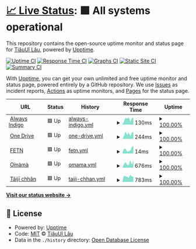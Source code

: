 # [📈 Live Status](https://uptime.tiaui.co): <!--live status--> **🟩 All systems operational**

This repository contains the open-source uptime monitor and status page for [TiâuUî Lâu](https://tiaui.co), powered by [Upptime](https://github.com/upptime/upptime).

[![Uptime CI](https://github.com/watain666/upptime/workflows/Uptime%20CI/badge.svg)](https://github.com/watain666/upptime/actions?query=workflow%3A%22Uptime+CI%22)
[![Response Time CI](https://github.com/watain666/upptime/workflows/Response%20Time%20CI/badge.svg)](https://github.com/watain666/upptime/actions?query=workflow%3A%22Response+Time+CI%22)
[![Graphs CI](https://github.com/watain666/upptime/workflows/Graphs%20CI/badge.svg)](https://github.com/watain666/upptime/actions?query=workflow%3A%22Graphs+CI%22)
[![Static Site CI](https://github.com/watain666/upptime/workflows/Static%20Site%20CI/badge.svg)](https://github.com/watain666/upptime/actions?query=workflow%3A%22Static+Site+CI%22)
[![Summary CI](https://github.com/watain666/upptime/workflows/Summary%20CI/badge.svg)](https://github.com/watain666/upptime/actions?query=workflow%3A%22Summary+CI%22)

With [Upptime](https://upptime.js.org), you can get your own unlimited and free uptime monitor and status page, powered entirely by a GitHub repository. We use [Issues](https://github.com/watain666/upptime/issues) as incident reports, [Actions](https://github.com/watain666/upptime/actions) as uptime monitors, and [Pages](https://uptime.tiaui.co) for the status page.

<!--start: status pages-->
<!-- This summary is generated by Upptime (https://github.com/upptime/upptime) -->
<!-- Do not edit this manually, your changes will be overwritten -->
<!-- prettier-ignore -->
| URL | Status | History | Response Time | Uptime |
| --- | ------ | ------- | ------------- | ------ |
| <img alt="" src="https://icons.duckduckgo.com/ip3/tiaui.co.ico" height="13"> [Always Indigo](https://tiaui.co) | 🟩 Up | [always-indigo.yml](https://github.com/watain666/upptime/commits/HEAD/history/always-indigo.yml) | <details><summary><img alt="Response time graph" src="./graphs/always-indigo/response-time-week.png" height="20"> 130ms</summary><br><a href="https://uptime.tiaui.co/history/always-indigo"><img alt="Response time 115" src="https://img.shields.io/endpoint?url=https%3A%2F%2Fraw.githubusercontent.com%2Fwatain666%2Fupptime%2FHEAD%2Fapi%2Falways-indigo%2Fresponse-time.json"></a><br><a href="https://uptime.tiaui.co/history/always-indigo"><img alt="24-hour response time 43" src="https://img.shields.io/endpoint?url=https%3A%2F%2Fraw.githubusercontent.com%2Fwatain666%2Fupptime%2FHEAD%2Fapi%2Falways-indigo%2Fresponse-time-day.json"></a><br><a href="https://uptime.tiaui.co/history/always-indigo"><img alt="7-day response time 130" src="https://img.shields.io/endpoint?url=https%3A%2F%2Fraw.githubusercontent.com%2Fwatain666%2Fupptime%2FHEAD%2Fapi%2Falways-indigo%2Fresponse-time-week.json"></a><br><a href="https://uptime.tiaui.co/history/always-indigo"><img alt="30-day response time 119" src="https://img.shields.io/endpoint?url=https%3A%2F%2Fraw.githubusercontent.com%2Fwatain666%2Fupptime%2FHEAD%2Fapi%2Falways-indigo%2Fresponse-time-month.json"></a><br><a href="https://uptime.tiaui.co/history/always-indigo"><img alt="1-year response time 115" src="https://img.shields.io/endpoint?url=https%3A%2F%2Fraw.githubusercontent.com%2Fwatain666%2Fupptime%2FHEAD%2Fapi%2Falways-indigo%2Fresponse-time-year.json"></a></details> | <details><summary><a href="https://uptime.tiaui.co/history/always-indigo">100.00%</a></summary><a href="https://uptime.tiaui.co/history/always-indigo"><img alt="All-time uptime 100.00%" src="https://img.shields.io/endpoint?url=https%3A%2F%2Fraw.githubusercontent.com%2Fwatain666%2Fupptime%2FHEAD%2Fapi%2Falways-indigo%2Fuptime.json"></a><br><a href="https://uptime.tiaui.co/history/always-indigo"><img alt="24-hour uptime 100.00%" src="https://img.shields.io/endpoint?url=https%3A%2F%2Fraw.githubusercontent.com%2Fwatain666%2Fupptime%2FHEAD%2Fapi%2Falways-indigo%2Fuptime-day.json"></a><br><a href="https://uptime.tiaui.co/history/always-indigo"><img alt="7-day uptime 100.00%" src="https://img.shields.io/endpoint?url=https%3A%2F%2Fraw.githubusercontent.com%2Fwatain666%2Fupptime%2FHEAD%2Fapi%2Falways-indigo%2Fuptime-week.json"></a><br><a href="https://uptime.tiaui.co/history/always-indigo"><img alt="30-day uptime 100.00%" src="https://img.shields.io/endpoint?url=https%3A%2F%2Fraw.githubusercontent.com%2Fwatain666%2Fupptime%2FHEAD%2Fapi%2Falways-indigo%2Fuptime-month.json"></a><br><a href="https://uptime.tiaui.co/history/always-indigo"><img alt="1-year uptime 100.00%" src="https://img.shields.io/endpoint?url=https%3A%2F%2Fraw.githubusercontent.com%2Fwatain666%2Fupptime%2FHEAD%2Fapi%2Falways-indigo%2Fuptime-year.json"></a></details>
| <img alt="" src="https://icons.duckduckgo.com/ip3/d.tiaui.co.ico" height="13"> [One Drive](https://d.tiaui.co/) | 🟩 Up | [one-drive.yml](https://github.com/watain666/upptime/commits/HEAD/history/one-drive.yml) | <details><summary><img alt="Response time graph" src="./graphs/one-drive/response-time-week.png" height="20"> 244ms</summary><br><a href="https://uptime.tiaui.co/history/one-drive"><img alt="Response time 496" src="https://img.shields.io/endpoint?url=https%3A%2F%2Fraw.githubusercontent.com%2Fwatain666%2Fupptime%2FHEAD%2Fapi%2Fone-drive%2Fresponse-time.json"></a><br><a href="https://uptime.tiaui.co/history/one-drive"><img alt="24-hour response time 170" src="https://img.shields.io/endpoint?url=https%3A%2F%2Fraw.githubusercontent.com%2Fwatain666%2Fupptime%2FHEAD%2Fapi%2Fone-drive%2Fresponse-time-day.json"></a><br><a href="https://uptime.tiaui.co/history/one-drive"><img alt="7-day response time 244" src="https://img.shields.io/endpoint?url=https%3A%2F%2Fraw.githubusercontent.com%2Fwatain666%2Fupptime%2FHEAD%2Fapi%2Fone-drive%2Fresponse-time-week.json"></a><br><a href="https://uptime.tiaui.co/history/one-drive"><img alt="30-day response time 742" src="https://img.shields.io/endpoint?url=https%3A%2F%2Fraw.githubusercontent.com%2Fwatain666%2Fupptime%2FHEAD%2Fapi%2Fone-drive%2Fresponse-time-month.json"></a><br><a href="https://uptime.tiaui.co/history/one-drive"><img alt="1-year response time 496" src="https://img.shields.io/endpoint?url=https%3A%2F%2Fraw.githubusercontent.com%2Fwatain666%2Fupptime%2FHEAD%2Fapi%2Fone-drive%2Fresponse-time-year.json"></a></details> | <details><summary><a href="https://uptime.tiaui.co/history/one-drive">100.00%</a></summary><a href="https://uptime.tiaui.co/history/one-drive"><img alt="All-time uptime 99.67%" src="https://img.shields.io/endpoint?url=https%3A%2F%2Fraw.githubusercontent.com%2Fwatain666%2Fupptime%2FHEAD%2Fapi%2Fone-drive%2Fuptime.json"></a><br><a href="https://uptime.tiaui.co/history/one-drive"><img alt="24-hour uptime 100.00%" src="https://img.shields.io/endpoint?url=https%3A%2F%2Fraw.githubusercontent.com%2Fwatain666%2Fupptime%2FHEAD%2Fapi%2Fone-drive%2Fuptime-day.json"></a><br><a href="https://uptime.tiaui.co/history/one-drive"><img alt="7-day uptime 100.00%" src="https://img.shields.io/endpoint?url=https%3A%2F%2Fraw.githubusercontent.com%2Fwatain666%2Fupptime%2FHEAD%2Fapi%2Fone-drive%2Fuptime-week.json"></a><br><a href="https://uptime.tiaui.co/history/one-drive"><img alt="30-day uptime 99.14%" src="https://img.shields.io/endpoint?url=https%3A%2F%2Fraw.githubusercontent.com%2Fwatain666%2Fupptime%2FHEAD%2Fapi%2Fone-drive%2Fuptime-month.json"></a><br><a href="https://uptime.tiaui.co/history/one-drive"><img alt="1-year uptime 99.67%" src="https://img.shields.io/endpoint?url=https%3A%2F%2Fraw.githubusercontent.com%2Fwatain666%2Fupptime%2FHEAD%2Fapi%2Fone-drive%2Fuptime-year.json"></a></details>
| <img alt="" src="https://icons.duckduckgo.com/ip3/null.ico" height="13"> [FETN](www.fetn.co) | 🟩 Up | [fetn.yml](https://github.com/watain666/upptime/commits/HEAD/history/fetn.yml) | <details><summary><img alt="Response time graph" src="./graphs/fetn/response-time-week.png" height="20"> 14ms</summary><br><a href="https://uptime.tiaui.co/history/fetn"><img alt="Response time 17" src="https://img.shields.io/endpoint?url=https%3A%2F%2Fraw.githubusercontent.com%2Fwatain666%2Fupptime%2FHEAD%2Fapi%2Ffetn%2Fresponse-time.json"></a><br><a href="https://uptime.tiaui.co/history/fetn"><img alt="24-hour response time 11" src="https://img.shields.io/endpoint?url=https%3A%2F%2Fraw.githubusercontent.com%2Fwatain666%2Fupptime%2FHEAD%2Fapi%2Ffetn%2Fresponse-time-day.json"></a><br><a href="https://uptime.tiaui.co/history/fetn"><img alt="7-day response time 14" src="https://img.shields.io/endpoint?url=https%3A%2F%2Fraw.githubusercontent.com%2Fwatain666%2Fupptime%2FHEAD%2Fapi%2Ffetn%2Fresponse-time-week.json"></a><br><a href="https://uptime.tiaui.co/history/fetn"><img alt="30-day response time 14" src="https://img.shields.io/endpoint?url=https%3A%2F%2Fraw.githubusercontent.com%2Fwatain666%2Fupptime%2FHEAD%2Fapi%2Ffetn%2Fresponse-time-month.json"></a><br><a href="https://uptime.tiaui.co/history/fetn"><img alt="1-year response time 17" src="https://img.shields.io/endpoint?url=https%3A%2F%2Fraw.githubusercontent.com%2Fwatain666%2Fupptime%2FHEAD%2Fapi%2Ffetn%2Fresponse-time-year.json"></a></details> | <details><summary><a href="https://uptime.tiaui.co/history/fetn">100.00%</a></summary><a href="https://uptime.tiaui.co/history/fetn"><img alt="All-time uptime 99.87%" src="https://img.shields.io/endpoint?url=https%3A%2F%2Fraw.githubusercontent.com%2Fwatain666%2Fupptime%2FHEAD%2Fapi%2Ffetn%2Fuptime.json"></a><br><a href="https://uptime.tiaui.co/history/fetn"><img alt="24-hour uptime 100.00%" src="https://img.shields.io/endpoint?url=https%3A%2F%2Fraw.githubusercontent.com%2Fwatain666%2Fupptime%2FHEAD%2Fapi%2Ffetn%2Fuptime-day.json"></a><br><a href="https://uptime.tiaui.co/history/fetn"><img alt="7-day uptime 100.00%" src="https://img.shields.io/endpoint?url=https%3A%2F%2Fraw.githubusercontent.com%2Fwatain666%2Fupptime%2FHEAD%2Fapi%2Ffetn%2Fuptime-week.json"></a><br><a href="https://uptime.tiaui.co/history/fetn"><img alt="30-day uptime 100.00%" src="https://img.shields.io/endpoint?url=https%3A%2F%2Fraw.githubusercontent.com%2Fwatain666%2Fupptime%2FHEAD%2Fapi%2Ffetn%2Fuptime-month.json"></a><br><a href="https://uptime.tiaui.co/history/fetn"><img alt="1-year uptime 99.87%" src="https://img.shields.io/endpoint?url=https%3A%2F%2Fraw.githubusercontent.com%2Fwatain666%2Fupptime%2FHEAD%2Fapi%2Ffetn%2Fuptime-year.json"></a></details>
| <img alt="" src="https://icons.duckduckgo.com/ip3/omama.to.ico" height="13"> [O͘màmà](https://omama.to/) | 🟩 Up | [omama.yml](https://github.com/watain666/upptime/commits/HEAD/history/omama.yml) | <details><summary><img alt="Response time graph" src="./graphs/omama/response-time-week.png" height="20"> 676ms</summary><br><a href="https://uptime.tiaui.co/history/omama"><img alt="Response time 829" src="https://img.shields.io/endpoint?url=https%3A%2F%2Fraw.githubusercontent.com%2Fwatain666%2Fupptime%2FHEAD%2Fapi%2Fomama%2Fresponse-time.json"></a><br><a href="https://uptime.tiaui.co/history/omama"><img alt="24-hour response time 967" src="https://img.shields.io/endpoint?url=https%3A%2F%2Fraw.githubusercontent.com%2Fwatain666%2Fupptime%2FHEAD%2Fapi%2Fomama%2Fresponse-time-day.json"></a><br><a href="https://uptime.tiaui.co/history/omama"><img alt="7-day response time 676" src="https://img.shields.io/endpoint?url=https%3A%2F%2Fraw.githubusercontent.com%2Fwatain666%2Fupptime%2FHEAD%2Fapi%2Fomama%2Fresponse-time-week.json"></a><br><a href="https://uptime.tiaui.co/history/omama"><img alt="30-day response time 1160" src="https://img.shields.io/endpoint?url=https%3A%2F%2Fraw.githubusercontent.com%2Fwatain666%2Fupptime%2FHEAD%2Fapi%2Fomama%2Fresponse-time-month.json"></a><br><a href="https://uptime.tiaui.co/history/omama"><img alt="1-year response time 829" src="https://img.shields.io/endpoint?url=https%3A%2F%2Fraw.githubusercontent.com%2Fwatain666%2Fupptime%2FHEAD%2Fapi%2Fomama%2Fresponse-time-year.json"></a></details> | <details><summary><a href="https://uptime.tiaui.co/history/omama">100.00%</a></summary><a href="https://uptime.tiaui.co/history/omama"><img alt="All-time uptime 98.48%" src="https://img.shields.io/endpoint?url=https%3A%2F%2Fraw.githubusercontent.com%2Fwatain666%2Fupptime%2FHEAD%2Fapi%2Fomama%2Fuptime.json"></a><br><a href="https://uptime.tiaui.co/history/omama"><img alt="24-hour uptime 100.00%" src="https://img.shields.io/endpoint?url=https%3A%2F%2Fraw.githubusercontent.com%2Fwatain666%2Fupptime%2FHEAD%2Fapi%2Fomama%2Fuptime-day.json"></a><br><a href="https://uptime.tiaui.co/history/omama"><img alt="7-day uptime 100.00%" src="https://img.shields.io/endpoint?url=https%3A%2F%2Fraw.githubusercontent.com%2Fwatain666%2Fupptime%2FHEAD%2Fapi%2Fomama%2Fuptime-week.json"></a><br><a href="https://uptime.tiaui.co/history/omama"><img alt="30-day uptime 96.06%" src="https://img.shields.io/endpoint?url=https%3A%2F%2Fraw.githubusercontent.com%2Fwatain666%2Fupptime%2FHEAD%2Fapi%2Fomama%2Fuptime-month.json"></a><br><a href="https://uptime.tiaui.co/history/omama"><img alt="1-year uptime 98.48%" src="https://img.shields.io/endpoint?url=https%3A%2F%2Fraw.githubusercontent.com%2Fwatain666%2Fupptime%2FHEAD%2Fapi%2Fomama%2Fuptime-year.json"></a></details>
| <img alt="" src="https://icons.duckduckgo.com/ip3/ji.taioan.org.ico" height="13"> [Tâijī chhân](https://ji.taioan.org/) | 🟩 Up | [taiji-chhan.yml](https://github.com/watain666/upptime/commits/HEAD/history/taiji-chhan.yml) | <details><summary><img alt="Response time graph" src="./graphs/taiji-chhan/response-time-week.png" height="20"> 783ms</summary><br><a href="https://uptime.tiaui.co/history/taiji-chhan"><img alt="Response time 772" src="https://img.shields.io/endpoint?url=https%3A%2F%2Fraw.githubusercontent.com%2Fwatain666%2Fupptime%2FHEAD%2Fapi%2Ftaiji-chhan%2Fresponse-time.json"></a><br><a href="https://uptime.tiaui.co/history/taiji-chhan"><img alt="24-hour response time 1088" src="https://img.shields.io/endpoint?url=https%3A%2F%2Fraw.githubusercontent.com%2Fwatain666%2Fupptime%2FHEAD%2Fapi%2Ftaiji-chhan%2Fresponse-time-day.json"></a><br><a href="https://uptime.tiaui.co/history/taiji-chhan"><img alt="7-day response time 783" src="https://img.shields.io/endpoint?url=https%3A%2F%2Fraw.githubusercontent.com%2Fwatain666%2Fupptime%2FHEAD%2Fapi%2Ftaiji-chhan%2Fresponse-time-week.json"></a><br><a href="https://uptime.tiaui.co/history/taiji-chhan"><img alt="30-day response time 767" src="https://img.shields.io/endpoint?url=https%3A%2F%2Fraw.githubusercontent.com%2Fwatain666%2Fupptime%2FHEAD%2Fapi%2Ftaiji-chhan%2Fresponse-time-month.json"></a><br><a href="https://uptime.tiaui.co/history/taiji-chhan"><img alt="1-year response time 772" src="https://img.shields.io/endpoint?url=https%3A%2F%2Fraw.githubusercontent.com%2Fwatain666%2Fupptime%2FHEAD%2Fapi%2Ftaiji-chhan%2Fresponse-time-year.json"></a></details> | <details><summary><a href="https://uptime.tiaui.co/history/taiji-chhan">100.00%</a></summary><a href="https://uptime.tiaui.co/history/taiji-chhan"><img alt="All-time uptime 100.00%" src="https://img.shields.io/endpoint?url=https%3A%2F%2Fraw.githubusercontent.com%2Fwatain666%2Fupptime%2FHEAD%2Fapi%2Ftaiji-chhan%2Fuptime.json"></a><br><a href="https://uptime.tiaui.co/history/taiji-chhan"><img alt="24-hour uptime 100.00%" src="https://img.shields.io/endpoint?url=https%3A%2F%2Fraw.githubusercontent.com%2Fwatain666%2Fupptime%2FHEAD%2Fapi%2Ftaiji-chhan%2Fuptime-day.json"></a><br><a href="https://uptime.tiaui.co/history/taiji-chhan"><img alt="7-day uptime 100.00%" src="https://img.shields.io/endpoint?url=https%3A%2F%2Fraw.githubusercontent.com%2Fwatain666%2Fupptime%2FHEAD%2Fapi%2Ftaiji-chhan%2Fuptime-week.json"></a><br><a href="https://uptime.tiaui.co/history/taiji-chhan"><img alt="30-day uptime 100.00%" src="https://img.shields.io/endpoint?url=https%3A%2F%2Fraw.githubusercontent.com%2Fwatain666%2Fupptime%2FHEAD%2Fapi%2Ftaiji-chhan%2Fuptime-month.json"></a><br><a href="https://uptime.tiaui.co/history/taiji-chhan"><img alt="1-year uptime 100.00%" src="https://img.shields.io/endpoint?url=https%3A%2F%2Fraw.githubusercontent.com%2Fwatain666%2Fupptime%2FHEAD%2Fapi%2Ftaiji-chhan%2Fuptime-year.json"></a></details>

<!--end: status pages-->

[**Visit our status website →**](https://uptime.tiaui.co)

## 📄 License

- Powered by: [Upptime](https://github.com/upptime/upptime)
- Code: [MIT](./LICENSE) © [TiâuUî Lâu](https://tiaui.co)
- Data in the `./history` directory: [Open Database License](https://opendatacommons.org/licenses/odbl/1-0/)
